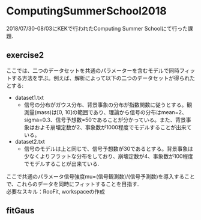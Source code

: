 # ComputingSummerSchool2018
2018/07/30-08/03にKEKで行われたComputing Summer Schoolにて行った課題.

## exercise2
ここでは、二つのデータセットを共通のパラメーターを含むモデルで同時フィットする方法を学ぶ。例えば、解析によって以下の二つのデータセットが得られたとする:
- dataset1.txt
  - 信号の分布がガウス分布、背景事象の分布が指数関数に従うとする。観測量(mass)は[0, 10]の範囲であり、理論から信号の分布はmean=2、 sigma=0.3、信号予想数=50であることが分かっている。また、背景事象はおよそ崩壊定数が2、事象数が1000程度でモデルすることが出来ている。
- dataset2.txt
  - 信号のモデルは上と同じで、信号予想数が30であるとする。背景事象は少なくよりフラットな分布をしており、崩壊定数が4、事象数が100程度でモデルすることが出来ている.
 
ここで共通のパラメータ信号強度mu=(信号観測数)/(信号予測数)を導入することで、これらのデータを同時にフィットすることを目指す.<br>
必要なスキル：RooFit, workspaceの作成

## fitGaus
